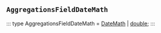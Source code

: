 ## `AggregationsFieldDateMath`
:::
type AggregationsFieldDateMath = [DateMath](./DateMath.md) | [double](./double.md);
:::
